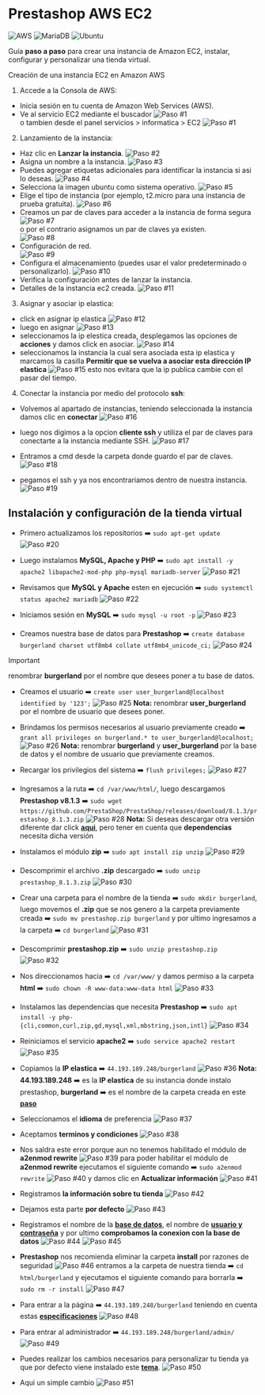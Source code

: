 # Prestashop AWS EC2
![AWS](https://img.shields.io/badge/AWS-%23FF9900.svg?style=for-the-badge&logo=amazon-aws&logoColor=white)
![MariaDB](https://img.shields.io/badge/MariaDB-003545?style=for-the-badge&logo=mariadb&logoColor=white)
![Ubuntu](https://img.shields.io/badge/Ubuntu-E95420?style=for-the-badge&logo=ubuntu&logoColor=white)

Guía **paso a paso** para crear una instancia de Amazon EC2, instalar, configurar y personalizar una tienda virtual.

Creación de una instancia EC2 en Amazon AWS

1. Accede a la Consola de AWS:
- Inicia sesión en tu cuenta de Amazon Web Services (AWS).
- Ve al servicio EC2 mediante el buscador
![Paso #1](img/paso1v1.jpeg)
<br>o tambien desde el panel servicios > informatica > EC2
![Paso #1](img/paso1v2.jpeg)

2. Lanzamiento de la instancia:
- Haz clic en **Lanzar la instancia**.
![Paso #2](img/paso2.jpeg)
- Asigna un nombre a la instancia.
![Paso #3](img/paso3.jpeg)
- Puedes agregar etiquetas adicionales para identificar la instancia si asi lo deseas.
![Paso #4](img/paso4.jpeg)
- Selecciona la imagen ubuntu como sistema operativo.
![Paso #5](img/paso5.jpeg)
- Elige el tipo de instancia (por ejemplo, t2.micro para una instancia de prueba gratuita).
![Paso #6](img/paso6.jpeg)
- Creamos un par de claves para acceder a la instancia de forma segura
![Paso #7](img/paso7.jpeg)
<br>o por el contrario asignamos un par de claves ya existen.<br>
![Paso #8](img/paso8.jpeg)
- Configuración de red.<br>
![Paso #9](img/paso9.jpeg)
- Configura el almacenamiento (puedes usar el valor predeterminado o personalizarlo).
![Paso #10](img/paso10.jpeg)
- Verifica la configuración antes de lanzar la instancia.
- Detalles de la instancia ec2 creada.
![Paso #11](img/paso11.jpeg)

3. Asignar y asociar ip elastica:
- click en asignar ip elastica
![Paso #12](img/paso12.jpeg)
- luego en asignar
![Paso #13](img/paso13.jpeg)
- seleccionamos la ip elestica creada, desplegamos las opciones de **acciones** y damos click en asociar.
![Paso #14](img/paso14.jpeg)
- seleccionamos la instancia la cual sera asociada esta ip elastica y marcamos la casilla **Permitir que se vuelva a asociar esta dirección IP elastica**
![Paso #15](img/paso15.jpeg)
esto nos evitara que la ip publica cambie con el pasar del tiempo.

4. Conectar la instancia por medio del protocolo **ssh**:
    
- Volvemos al apartado de instancias, teniendo seleccionada la instancia damos clic en **conectar**
![Paso #16](img/paso16.jpeg)

- luego nos digimos a la opcion **cliente ssh** y utiliza el par de claves para conectarte a la instancia mediante SSH.
![Paso #17](img/paso17.jpeg)

- Entramos a cmd desde la carpeta donde guardo el par de claves.
![Paso #18](img/paso18.png)
    
- pegamos el ssh y ya nos encontrariamos dentro de nuestra instancia.
![Paso #19](img/paso19.png)

## Instalación y configuración de la tienda virtual

- Primero actualizamos los repositorios
➡️ ```sudo apt-get update```
![Paso #20](img/paso20.png)

- Luego instalamos **MySQL, Apache y PHP**
➡️ ```sudo apt install -y apache2 libapache2-mod-php php-mysql mariadb-server```
![Paso #21](img/paso21.png)

- Revisamos que **MySQL y Apache** esten en ejecución
➡️ ```sudo systemctl status apache2 mariadb```
![Paso #22](img/paso22.png)

- Iniciamos sesión en **MySQL** ➡️ ```sudo mysql -u root -p```
![Paso #23](img/paso23.png)

- <a id="bd"></a>Creamos nuestra base de datos para **Prestashop** ➡️ ```create database burgerland charset utf8mb4 collate utf8mb4_unicode_ci;```
![Paso #24](img/paso24.png)
> [!IMPORTANT]
> renombrar **burgerland** por el nombre que desees poner a tu base de datos.

- <a id="user"></a>Creamos el usuario ➡️ ```create user user_burgerland@localhost identified by '123';```
![Paso #25](img/paso25.png)
**Nota:** renombrar **user_burgerland** por el nombre de usuario que desees poner.

- Brindamos los permisos necesarios al usuario previamente creado ➡️ ```grant all privileges on burgerland.* to user_burgerland@localhost;```
![Paso #26](img/paso26.png)
**Nota:** renombrar **burgerland** y **user_burgerland** por la base de datos y el nombre de usuario que previamente creamos.

- Recargar los privilegios del sistema ➡️ ```flush privileges;```
![Paso #27](img/paso27.png)

- Ingresamos a la ruta ➡️ ```cd /var/www/html/```, luego descargamos **Prestashop v8.1.3** ➡️ ```sudo wget https://github.com/PrestaShop/PrestaShop/releases/download/8.1.3/prestashop_8.1.3.zip```
![Paso #28](img/paso28.png)
**Nota:** Si deseas descargar otra versión diferente dar click **[aqui](https://github.com/PrestaShop/PrestaShop/releases)**, pero tener en cuenta que **dependencias** necesita dicha versión

- Instalamos el módulo **zip** ➡️ ```sudo apt install zip unzip```
![Paso #29](img/paso29.png)

- Descomprimir el archivo **.zip** descargado ➡️ ```sudo unzip prestashop_8.1.3.zip```
![Paso #30](img/paso30.png)

- <a id="carpeta"></a>Crear una carpeta para el nombre de la tienda ➡️ ```sudo mkdir burgerland```, luego movemos el **.zip** que se nos genero a la carpeta previamente creada ➡️ ```sudo mv prestashop.zip burgerland``` y por ultimo ingresamos a la carpeta ➡️ ```cd burgerland```
<a name="carpeta">![Paso #31](img/paso31.png)</a>

- Descomprimir **prestashop.zip** ➡️ ```sudo unzip prestashop.zip```
![Paso #32](img/paso32.png)

- Nos direccionamos hacia ➡️ ```cd /var/www/``` y damos permiso a la carpeta **html** ➡️ ```sudo chown -R www-data:www-data html```
![Paso #33](img/paso33-dar%20permisos.png)

- Instalamos las dependencias que necesita **Prestashop** ➡️ ```sudo apt install -y php-{cli,common,curl,zip,gd,mysql,xml,mbstring,json,intl}```
![Paso #34](img/paso34.png)

- Reiniciamos el servicio **apache2** ➡️ ```sudo service apache2 restart```
![Paso #35](img/paso35-reiniciamos%20los%20servicios%20despues%20de%20instalar%20todo.png)

- <a id="web"></a>Copiamos la **IP elastica** ➡️ ```44.193.189.248/burgerland```
![Paso #36](img/paso36.png)
**Nota:** **44.193.189.248** ➡️ es la **IP elastica** de su instancia donde instalo prestashop, **burgerland** ➡️ es el nombre de la carpeta creada en este **[paso](#carpeta)**

- Seleccionamos el **idioma** de preferencia
![Paso #37](img/paso37.png)

- Aceptamos **terminos y condiciones**
![Paso #38](img/paso38.png)

- Nos saldra este error porque aun no tenemos habilitado el módulo de **a2enmod rewrite**
![Paso #39](img/paso39.png)
para poder habilitar el módulo de **a2enmod rewrite** ejecutamos el siguiente comando ➡️ ```sudo a2enmod rewrite```
![Paso #40](img/paso40-activar%20modulo,%20reiniciar%20servicio.png)
y damos clic en **Actualizar información**
![Paso #41](img/paso41.png)

- Registramos **la información sobre tu tienda**
![Paso #42](img/paso42.png)

- Dejamos esta parte **por defecto**
![Paso #43](img/paso43.png)

- Registramos el nombre de la **[base de datos](#bd)**, el nombre de **[usuario y contraseña](#user)** y por ultimo **comprobamos la conexion con la base de datos**
![Paso #44](img/paso44.png)
![Paso #45](img/paso45.png)
- **Prestashop** nos recomienda eliminar la carpeta **install** por razones de seguridad
![Paso #46](img/paso46.png)
entramos a la carpeta de nuestra tienda ➡️ ```cd html/burgerland``` y ejecutamos el siguiente comando para borrarla ➡️ ```sudo rm -r install```
![Paso #47](img/paso47.png)

- <a id="por_defecto"></a>Para entrar a la página ➡️ ```44.193.189.248/burgerland``` teniendo en cuenta estas **[especificaciones](#web)**
![Paso #48](img/paso48.png)

- Para entrar al administrador ➡️ ```44.193.189.248/burgerland/admin/```
![Paso #49](img/paso49.png)

- Puedes realizar los cambios necesarios para personalizar tu tienda ya que por defecto viene instalado este **[tema](#por_defecto)**.
![Paso #50](img/paso50.png)

- Aqui un simple cambio
![Paso #51](img/paso51.png)

